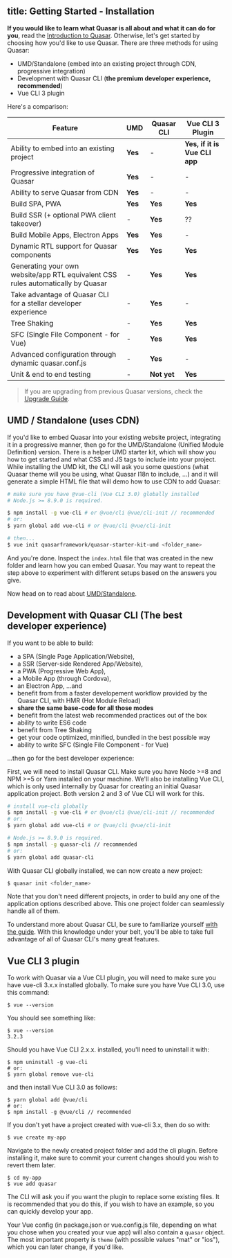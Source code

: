 title: Getting Started - Installation
---

**If you would like to learn what Quasar is all about and what it can do for you**, read the [Introduction to Quasar](/guide/introduction-to-quasar.html). Otherwise, let's get started by choosing how you'd like to use Quasar. There are three methods for using Quasar:

 * UMD/Standalone (embed into an existing project through CDN, progressive integration)
 * Development with Quasar CLI (**the premium developer experience, recommended**)
 * Vue CLI 3 plugin

Here's a comparison:

| Feature | UMD | Quasar CLI | Vue CLI 3 Plugin |
| --- | --- | --- | --- |
| Ability to embed into an existing project | **Yes** | - | **Yes, if it is Vue CLI app** |
| Progressive integration of Quasar | **Yes** | - | - |
| Ability to serve Quasar from CDN | **Yes** | - | - |
| Build SPA, PWA | **Yes** | **Yes** | **Yes** |
| Build SSR (+ optional PWA client takeover) | - | **Yes** | ?? |
| Build Mobile Apps, Electron Apps | **Yes** | **Yes** | - |
| Dynamic RTL support for Quasar components | **Yes** | **Yes** | **Yes** |
| Generating your own website/app RTL equivalent CSS rules automatically by Quasar | - | **Yes** | **Yes** |
| Take advantage of Quasar CLI for a stellar developer experience | - | **Yes** | - |
| Tree Shaking | - | **Yes** | **Yes** |
| SFC (Single File Component - for Vue) | - | **Yes** | **Yes** |
| Advanced configuration through dynamic quasar.conf.js | - | **Yes** | - |
| Unit & end to end testing | - | **Not yet** | **Yes** |

> If you are upgrading from previous Quasar versions, check the [Upgrade Guide](/guide/quasar-upgrade-guide.html).

## UMD / Standalone (uses CDN)
If you'd like to embed Quasar into your existing website project, integrating it in a progressive manner, then go for the UMD/Standalone (Unified Module Definition) version. There is a helper UMD starter kit, which will show you how to get started and what CSS and JS tags to include into your project. While installing the UMD kit, the CLI will ask you some questions (what Quasar theme will you be using, what Quasar I18n to include, ...) and it will generate a simple HTML file that will demo how to use CDN to add Quasar:

```bash
# make sure you have @vue-cli (Vue CLI 3.0) globally installed
# Node.js >= 8.9.0 is required.

$ npm install -g vue-cli # or @vue/cli @vue/cli-init // recommended
# or:
$ yarn global add vue-cli # or @vue/cli @vue/cli-init

# then...
$ vue init quasarframework/quasar-starter-kit-umd <folder_name>
```

And you're done. Inspect the `index.html` file that was created in the new folder and learn how you can embed Quasar. You may want to repeat the step above to experiment with different setups based on the answers you give.

Now head on to read about [UMD/Standalone](/guide/embedding-quasar.html).

## Development with Quasar CLI (The best developer experience)
If you want to be able to build:
* a SPA (Single Page Application/Website),
* a SSR (Server-side Rendered App/Website),
* a PWA (Progressive Web App),
* a Mobile App (through Cordova),
* an Electron App,
...and
* benefit from from a faster developement workflow provided by the Quasar CLI, with HMR (Hot Module Reload)
* **share the same base-code for all those modes**
* benefit from the latest web recommended practices out of the box
* ability to write ES6 code
* benefit from Tree Shaking
* get your code optimized, minified, bundled in the best possible way
* ability to write SFC (Single File Component - for Vue)

...then go for the best developer experience:

First, we will need to install Quasar CLI. Make sure you have Node >=8 and NPM >=5 or Yarn installed on your machine. We'll also be installing Vue CLI, which is only used internally by Quasar for creating an initial Quasar application project. Both version 2 and 3 of Vue CLI will work for this.

```bash
# install vue-cli globally
$ npm install -g vue-cli # or @vue/cli @vue/cli-init // recommended
# or:
$ yarn global add vue-cli # or @vue/cli @vue/cli-init

# Node.js >= 8.9.0 is required.
$ npm install -g quasar-cli // recommended
# or:
$ yarn global add quasar-cli 
```

With Quasar CLI globally installed, we can now create a new project:
```bash
$ quasar init <folder_name>
```

Note that you don't need different projects, in order to build any one of the application options described above. This one project folder can seamlessly handle all of them.

To understand more about Quasar CLI, be sure to familiarize yourself [with the guide](/guide/quasar-cli.html). With this knowledge under your belt, you'll be able to take full advantage of all of Quasar CLI's many great features.

## Vue CLI 3 plugin
To work with Quasar via a Vue CLI plugin, you will need to make sure you have vue-cli 3.x.x installed globally. To make sure you have Vue CLI 3.0, use this command:

```
$ vue --version
```

You should see something like: 

```
$ vue --version
3.2.3
```

Should you have Vue CLI 2.x.x. installed, you'll need to uninstall it with:

```
$ npm uninstall -g vue-cli
# or: 
$ yarn global remove vue-cli
```
and then install Vue CLI 3.0 as follows: 

```
$ yarn global add @vue/cli
# or:
$ npm install -g @vue/cli // recommended
```

If you don't yet have a project created with vue-cli 3.x, then do so with:

```
$ vue create my-app
```

Navigate to the newly created project folder and add the cli plugin. Before installing it, make sure to commit your current changes should you wish to revert them later.

```
$ cd my-app
$ vue add quasar
```

The CLI will ask you if you want the plugin to replace some existing files. It is recommended that you do this, if you wish to have an example, so you can quickly develop your app.

Your Vue config (in package.json or vue.config.js file, depending on what you chose when you created your vue app) will also contain a `quasar` object. The most important property is `theme` (with possible values "mat" or "ios"), which you can later change, if you'd like.
